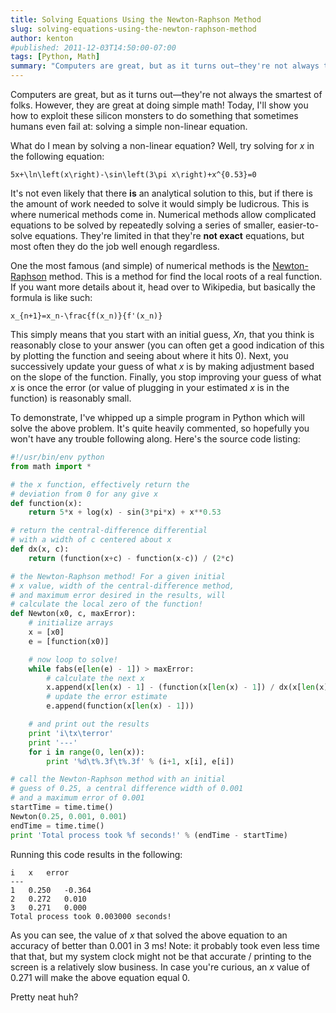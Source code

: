```yaml
---
title: Solving Equations Using the Newton-Raphson Method
slug: solving-equations-using-the-newton-raphson-method
author: kenton
#published: 2011-12-03T14:50:00-07:00
tags: [Python, Math]
summary: "Computers are great, but as it turns out—they're not always the smartest of folks. However, they are great at doing simple math! Today, I'll show you how to exploit these silicon monsters to do something that sometimes humans even fail at: solving a simple non-linear equation."
---
```


Computers are great, but as it turns out—they're not always the smartest of folks. However, they are great at doing simple math! Today, I'll show you how to exploit these silicon monsters to do something that sometimes humans even fail at: solving a simple non-linear equation.

What do I mean by solving a non-linear equation? Well, try solving for $x$ in the following equation:

```katex
5x+\ln\left(x\right)-\sin\left(3\pi x\right)+x^{0.53}=0
```

It's not even likely that there **is** an analytical solution to this, but if there is the amount of work needed to solve it would simply be ludicrous. This is where numerical methods come in. Numerical methods allow complicated equations to be solved by repeatedly solving a series of smaller, easier-to-solve equations. They're limited in that they're **not exact** equations, but most often they do the job well enough regardless.

One the most famous (and simple) of numerical methods is the [Newton-Raphson](http://en.wikipedia.org/wiki/Newton's_method) method. This is a method for find the local roots of a real function. If you want more details about it, head over to Wikipedia, but basically the formula is like such:

```katex
x_{n+1}=x_n-\frac{f(x_n)}{f'(x_n)}
```

This simply means that you start with an initial guess, $Xn$, that you think is reasonably close to your answer (you can often get a good indication of this by plotting the function and seeing about where it hits 0). Next, you successively update your guess of what $x$ is by making adjustment based on the slope of the function. Finally, you stop improving your guess of what $x$ is once the error (or value of plugging in your estimated $x$ is in the function) is reasonably small.

To demonstrate, I've whipped up a simple program in Python which will solve the above problem. It's quite heavily commented, so hopefully you won't have any trouble following along. Here's the source code listing:

```python
#!/usr/bin/env python
from math import *

# the x function, effectively return the
# deviation from 0 for any give x
def function(x):
	return 5*x + log(x) - sin(3*pi*x) + x**0.53

# return the central-difference differential
# with a width of c centered about x
def dx(x, c):
	return (function(x+c) - function(x-c)) / (2*c)

# the Newton-Raphson method! For a given initial
# x value, width of the central-difference method,
# and maximum error desired in the results, will
# calculate the local zero of the function!
def Newton(x0, c, maxError):
	# initialize arrays
	x = [x0]
	e = [function(x0)]

	# now loop to solve!
	while fabs(e[len(e) - 1]) > maxError:
		# calculate the next x
		x.append(x[len(x) - 1] - (function(x[len(x) - 1]) / dx(x[len(x) - 1], c)))
		# update the error estimate
		e.append(function(x[len(x) - 1]))

	# and print out the results
	print 'i\tx\terror'
	print '---'
	for i in range(0, len(x)):
		print '%d\t%.3f\t%.3f' % (i+1, x[i], e[i])

# call the Newton-Raphson method with an initial
# guess of 0.25, a central difference width of 0.001
# and a maximum error of 0.001
startTime = time.time()
Newton(0.25, 0.001, 0.001)
endTime = time.time()
print 'Total process took %f seconds!' % (endTime - startTime)
```

Running this code results in the following:

    i	x	error
    ---
    1	0.250	-0.364
    2	0.272	0.010
    3	0.271	0.000
    Total process took 0.003000 seconds!

As you can see, the value of $x$ that solved the above equation to an accuracy of better than 0.001 in 3 ms! Note: it probably took even less time that that, but my system clock might not be that accurate / printing to the screen is a relatively slow business. In case you're curious, an $x$ value of 0.271 will make the above equation equal 0.

Pretty neat huh?
